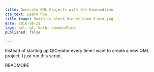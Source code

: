 ```yaml
---
title: Generate QML Projects with the Commandline
cta_text: Learn how
title_image: Death_to_stock_Dinner_damo_3.min.jpg
date: 2016-06-21
tags: qml, qt, bash, commandline
published: false

---
```


Instead of starting up QtCreator every time I want to create a new QML project,
I just run this script.

READMORE

